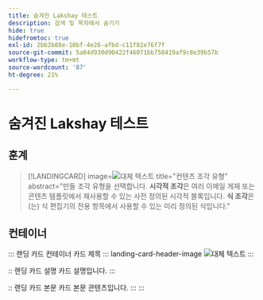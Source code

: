 ```yaml
---
title: 숨겨진 Lakshay 테스트
description: 검색 및 목차에서 숨기기
hide: true
hidefromtoc: true
exl-id: 2bb2b88e-10bf-4e26-afbd-c11f82e76f7f
source-git-commit: 5a04d930d90422f46071bb758419af9c8e39b57b
workflow-type: tm+mt
source-wordcount: '87'
ht-degree: 21%

---
```


# 숨겨진 Lakshay 테스트

## 훈계

>[!LANDINGCARD]
>image=![대체 텍스트](https://gifdb.com/images/high/hasbulla-eating-listening-gossip-funny-reaction-wnm6riagxtvav91w.gif)
>title=&quot;컨텐츠 조각 유형&quot;
>abstract=&quot;만들 조각 유형을 선택합니다. **시각적 조각**&#x200B;은 여러 이메일 게재 또는 콘텐츠 템플릿에서 재사용할 수 있는 사전 정의된 시각적 블록입니다. **식 조각**&#x200B;은(는) 식 편집기의 전용 항목에서 사용할 수 있는 미리 정의된 식입니다.&quot;

## 컨테이너

::: 랜딩 카드 컨테이너 카드 제목
::: landing-card-header-image
![대체 텍스트](https://gifdb.com/images/high/hasbulla-eating-listening-gossip-funny-reaction-wnm6riagxtvav91w.gif)
:::

:: 랜딩 카드 설명
카드 설명입니다.
:::

:: 랜딩 카드 본문
카드 본문 콘텐츠입니다.
:::
:::
